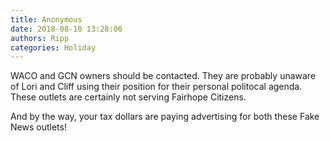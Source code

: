 ```yaml
---
title: Anonymous
date: 2018-08-10 13:28:06
authors: Ripp
categories: Holiday
---
```


 WACO and GCN owners should be contacted.  They are probably unaware of Lori and Cliff using their position for their personal politocal agenda. These outlets are certainly not serving Fairhope Citizens. 

And by the way, your tax dollars are paying advertising for both these Fake News outlets!